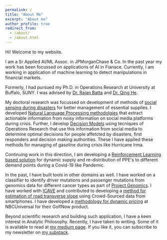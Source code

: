 ```yaml
---
permalink: /
title: "About Me"
excerpt: "About me"
author_profile: true
redirect_from: 
  - /about/
  - /about.html
---
```


Hi! Welcome to my website.

I am a Sr Applied AI/ML Assoc. in JPMorganChase & Co. In the past year my work has been focussed on applications of AI in Fianace. Currently, I am working in application of machine learning to detect manipulations in financial markets. 

Formerly, I had pursued my Ph.D. in Operations Research at University at Buffalo, SUNY. I was advised by [Dr. Rajan Batta](http://engineering.buffalo.edu/home/school/about/people/rajan-batta.html) and [Dr. Qing He](http://engineering.buffalo.edu/civil-structural-environmental/people/faculty_directory/qing-he.html).

My doctoral research was focussed on development of methods of [social sensing during disasters](https://nsf.gov/awardsearch/showAward?AWD_ID=1663101&HistoricalAwards=false) for better management of essential supplies. I developed [Natural Language Processing methodolgies](https://akrm3008.github.io/publications/paper1/) that extract actionable information from noisy information on social media platforms during crisis. Further, I develop [Decision Models](https://akrm3008.github.io/publications/paper4/) using tecniques of Operations Research that use this information from social media to determine optimal decisions for people affetcted by disasters, first responders and decision making authorities. These I have applied these methods for managing of gasoline during crisis like Hurricane Irma.

Continuing work in this direction, I am developing a [Reinforcement Learning based solution](https://github.com/akrm3008/Covid-19-PPE-Distribution) for dynamic supply and re-distribution of PPE's to different demand points during a Covid-19 like Pandemic.

In the past, I have built tools in other domains as well. I have worked on a classifier to identify driver mutations and passenger mutations from genomics data for different cancer types as part of [Project Genomics](https://www.gadgetsnow.com/it-services/SAPs-maiden-India-product-to-go-global/articleshow/39889394.cms). I have worked with [ICAVE](https://icave2.cse.buffalo.edu/index.htm) and contributed to developing a [method for estimation of road transverse slope](https://akrm3008.github.io/publications/paper3/) using Crowd-Sourced data from smartphones. I have developed a [methodology for dynamic pricing](https://akrm3008.github.io/talks/2019-10-26-talk-6) at NBCUniversal for their GolfNow product.

Beyond scientific research and building such application, I have a keen interest in Analytic Philosophy. Recently, I have taken to writing. Some of it is available to read at [my medium page](https://medium.com/@abhinavkhr30). If you like it, you can subscribe to my newsletter on [my substack](https://abhinavkhare.substack.com/). 
